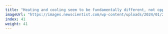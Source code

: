 ```yaml
---
title: "Heating and cooling seem to be fundamentally different, not opposites"
imageUrl: "https://images.newscientist.com/wp-content/uploads/2024/01/26120258/SEI_187336726.jpg?width=600"
index: 41
weight: 41
---
```

